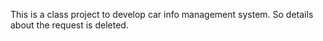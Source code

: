 This is a class project to develop car info management system. So details about the request is deleted.
